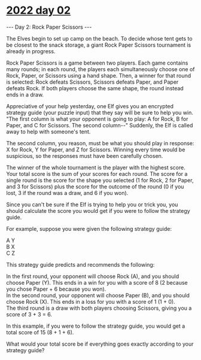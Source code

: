# [2022 day 02](https://adventofcode.com/2022/day/2)

--- Day 2: Rock Paper Scissors ---

The Elves begin to set up camp on the beach. To decide whose tent gets to be closest to the snack storage, a giant Rock Paper Scissors tournament is already in progress.



Rock Paper Scissors is a game between two players. Each game contains many rounds; in each round, the players each simultaneously choose one of Rock, Paper, or Scissors using a hand shape. Then, a winner for that round is selected: Rock defeats Scissors, Scissors defeats Paper, and Paper defeats Rock. If both players choose the same shape, the round instead ends in a draw.



Appreciative of your help yesterday, one Elf gives you an encrypted strategy guide (your puzzle input) that they say will be sure to help you win. "The first column is what your opponent is going to play: A for Rock, B for Paper, and C for Scissors. The second column--" Suddenly, the Elf is called away to help with someone's tent.



The second column, you reason, must be what you should play in response: X for Rock, Y for Paper, and Z for Scissors. Winning every time would be suspicious, so the responses must have been carefully chosen.



The winner of the whole tournament is the player with the highest score. Your total score is the sum of your scores for each round. The score for a single round is the score for the shape you selected (1 for Rock, 2 for Paper, and 3 for Scissors) plus the score for the outcome of the round (0 if you lost, 3 if the round was a draw, and 6 if you won).



Since you can't be sure if the Elf is trying to help you or trick you, you should calculate the score you would get if you were to follow the strategy guide.



For example, suppose you were given the following strategy guide:



A Y\
B X\
C Z



This strategy guide predicts and recommends the following:



In the first round, your opponent will choose Rock (A), and you should choose Paper (Y). This ends in a win for you with a score of 8 (2 because you chose Paper + 6 because you won).\
In the second round, your opponent will choose Paper (B), and you should choose Rock (X). This ends in a loss for you with a score of 1 (1 + 0).\
The third round is a draw with both players choosing Scissors, giving you a score of 3 + 3 = 6.



In this example, if you were to follow the strategy guide, you would get a total score of 15 (8 + 1 + 6).



What would your total score be if everything goes exactly according to your strategy guide?



